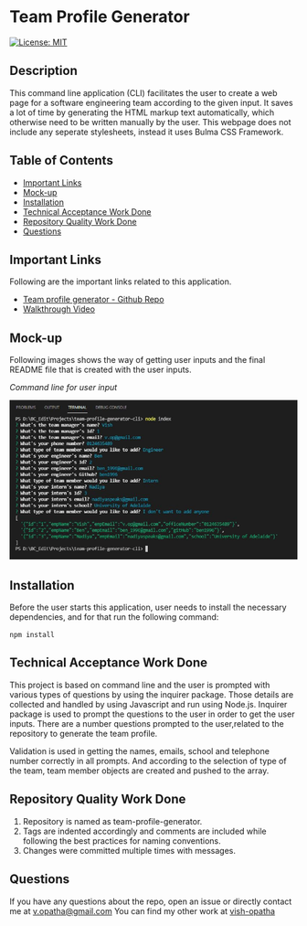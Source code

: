 # Team Profile Generator

  [![License: MIT](https://img.shields.io/badge/License-MIT-yellow.svg)](https://opensource.org/licenses/MIT)
     
  ## Description
  This command line application (CLI) facilitates the user to create a web page for a software engineering team according to the given input. It saves a lot of time by generating the HTML markup text automatically, which otherwise need to be written manually by the user. This webpage does not include any seperate stylesheets, instead it uses Bulma CSS Framework. 
  
  ## Table of Contents
  * [Important Links](#Important-Links)
  * [Mock-up](#Mock-up)
  * [Installation](#Installation)
  * [Technical Acceptance Work Done](#Technical-Acceptance-Work-Done)
  * [Repository Quality Work Done](#Repository-Quality-Work-Done)
  * [Questions](#Questions)
  
  ## Important Links
  Following are the important links related to this application.
  * [Team profile generator - Github Repo](https://github.com/vish-opatha/team-profile-generator-cli)
  * [Walkthrough Video](https://drive.google.com/file/d/1vhYlg1mLTU8D2uR8s-dZn54WPvT2Ks2J/view?usp=sharing)

  ## Mock-up
  Following images shows the way of getting user inputs and the final README file that is created with the user inputs.

  *Command line for user input*

  ![Command line input](./images/prompts.JPG)

  ## Installation
  Before the user starts this application, user needs to install the necessary dependencies, and for that run the following command:

  ```
  npm install 
  ```
  ## Technical Acceptance Work Done
  This project is based on command line and the user is prompted with various types of questions by using the inquirer package. Those details are collected and handled by using Javascript and run using Node.js. Inquirer package is used to prompt the questions to the user in order to get the user inputs. There are a number questions prompted to the user,related to the repository to generate the team profile.

  Validation is used in getting the names, emails, school and telephone number correctly in all prompts. And according to the selection of type of the team, team member objects are created and pushed to the array. 

  ## Repository Quality Work Done
  1. Repository is named as team-profile-generator.
  2. Tags are indented accordingly and comments are included while following the best practices for naming conventions.
  3. Changes were committed multiple times with messages.

  ## Questions
  If you have any questions about the repo, open an issue or directly contact me at <v.opatha@gmail.com> You can find my other work at [vish-opatha](https://github.com/vish-opatha)
